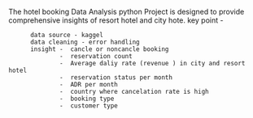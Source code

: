 The hotel booking  Data Analysis python Project is designed to provide comprehensive insights of resort hotel and city hote.
key point - 

          data source - kaggel 
          data cleaning - error handling 
          insight -  cancle or noncancle booking 
                  -  reservation count 
                  -  Average daliy rate (revenue ) in city and resort hotel
                  -  reservation status per month 
                  -  ADR per month 
                  -  country where cancelation rate is high 
                  -  booking type 
                  -  customer type 
          

